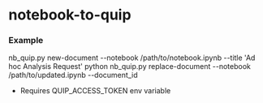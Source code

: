 # notebook-to-quip


### Example
nb_quip.py new-document --notebook /path/to/notebook.ipynb --title 'Ad hoc Analysis Request'
python nb_quip.py replace-document --notebook /path/to/updated.ipynb --document_id <QUIP DOC ID>

* Requires QUIP_ACCESS_TOKEN env variable
